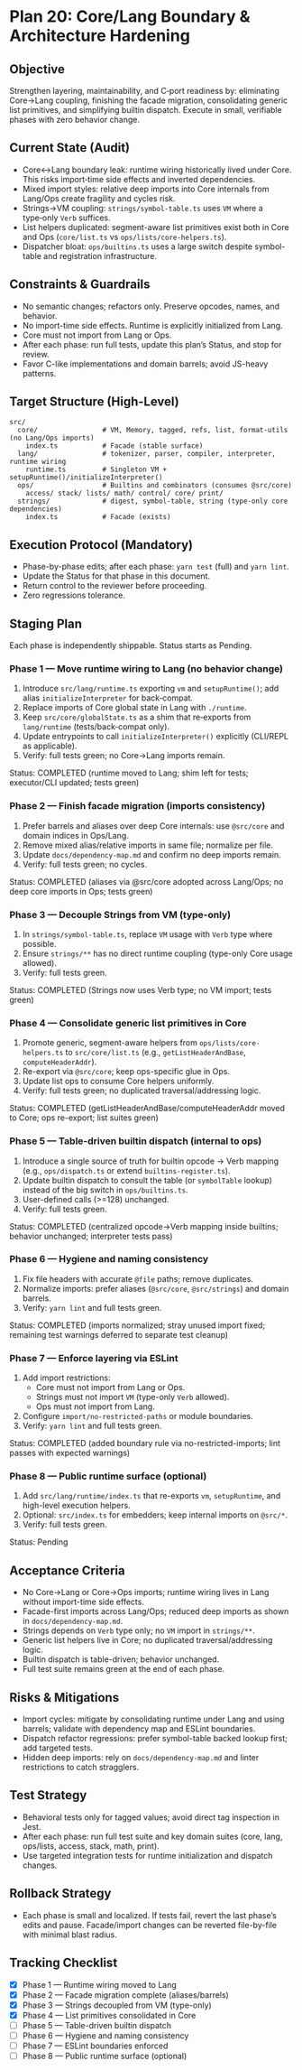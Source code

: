 # Plan 20: Core/Lang Boundary & Architecture Hardening

## Objective
Strengthen layering, maintainability, and C‑port readiness by: eliminating Core→Lang coupling, finishing the facade migration, consolidating generic list primitives, and simplifying builtin dispatch. Execute in small, verifiable phases with zero behavior change.

## Current State (Audit)
- Core↔Lang boundary leak: runtime wiring historically lived under Core. This risks import‑time side effects and inverted dependencies.
- Mixed import styles: relative deep imports into Core internals from Lang/Ops create fragility and cycles risk.
- Strings→VM coupling: `strings/symbol-table.ts` uses `VM` where a type‑only `Verb` suffices.
- List helpers duplicated: segment-aware list primitives exist both in Core and Ops (`core/list.ts` vs `ops/lists/core-helpers.ts`).
- Dispatcher bloat: `ops/builtins.ts` uses a large switch despite symbol-table and registration infrastructure.

## Constraints & Guardrails
- No semantic changes; refactors only. Preserve opcodes, names, and behavior.
- No import-time side effects. Runtime is explicitly initialized from Lang.
- Core must not import from Lang or Ops.
- After each phase: run full tests, update this plan’s Status, and stop for review.
- Favor C-like implementations and domain barrels; avoid JS-heavy patterns.

## Target Structure (High-Level)
```
src/
  core/                # VM, Memory, tagged, refs, list, format-utils (no Lang/Ops imports)
    index.ts           # Facade (stable surface)
  lang/                # tokenizer, parser, compiler, interpreter, runtime wiring
    runtime.ts         # Singleton VM + setupRuntime()/initializeInterpreter()
  ops/                 # Builtins and combinators (consumes @src/core)
    access/ stack/ lists/ math/ control/ core/ print/
  strings/             # digest, symbol-table, string (type-only core dependencies)
    index.ts           # Facade (exists)
```

## Execution Protocol (Mandatory)
- Phase-by-phase edits; after each phase: `yarn test` (full) and `yarn lint`.
- Update the Status for that phase in this document.
- Return control to the reviewer before proceeding.
- Zero regressions tolerance.

## Staging Plan
Each phase is independently shippable. Status starts as Pending.

### Phase 1 — Move runtime wiring to Lang (no behavior change)
1. Introduce `src/lang/runtime.ts` exporting `vm` and `setupRuntime()`; add alias `initializeInterpreter` for back‑compat.
2. Replace imports of Core global state in Lang with `./runtime`.
3. Keep `src/core/globalState.ts` as a shim that re‑exports from `lang/runtime` (tests/back‑compat only).
4. Update entrypoints to call `initializeInterpreter()` explicitly (CLI/REPL as applicable).
5. Verify: full tests green; no Core→Lang imports remain.

Status: COMPLETED (runtime moved to Lang; shim left for tests; executor/CLI updated; tests green)

### Phase 2 — Finish facade migration (imports consistency)
1. Prefer barrels and aliases over deep Core internals: use `@src/core` and domain indices in Ops/Lang.
2. Remove mixed alias/relative imports in same file; normalize per file.
3. Update `docs/dependency-map.md` and confirm no deep imports remain.
4. Verify: full tests green; no cycles.

Status: COMPLETED (aliases via @src/core adopted across Lang/Ops; no deep core imports in Ops; tests green)

### Phase 3 — Decouple Strings from VM (type-only)
1. In `strings/symbol-table.ts`, replace `VM` usage with `Verb` type where possible.
2. Ensure `strings/**` has no direct runtime coupling (type-only Core usage allowed).
3. Verify: full tests green.

Status: COMPLETED (Strings now uses Verb type; no VM import; tests green)

### Phase 4 — Consolidate generic list primitives in Core
1. Promote generic, segment-aware helpers from `ops/lists/core-helpers.ts` to `src/core/list.ts` (e.g., `getListHeaderAndBase`, `computeHeaderAddr`).
2. Re-export via `@src/core`; keep ops-specific glue in Ops.
3. Update list ops to consume Core helpers uniformly.
4. Verify: full tests green; no duplicated traversal/addressing logic.

Status: COMPLETED (getListHeaderAndBase/computeHeaderAddr moved to Core; ops re-export; list suites green)

### Phase 5 — Table-driven builtin dispatch (internal to ops)
1. Introduce a single source of truth for builtin opcode → Verb mapping (e.g., `ops/dispatch.ts` or extend `builtins-register.ts`).
2. Update builtin dispatch to consult the table (or `symbolTable` lookup) instead of the big switch in `ops/builtins.ts`.
3. User-defined calls (>=128) unchanged.
4. Verify: full tests green.

Status: COMPLETED (centralized opcode→Verb mapping inside builtins; behavior unchanged; interpreter tests pass)

### Phase 6 — Hygiene and naming consistency
1. Fix file headers with accurate `@file` paths; remove duplicates.
2. Normalize imports: prefer aliases (`@src/core`, `@src/strings`) and domain barrels.
3. Verify: `yarn lint` and full tests green.

Status: COMPLETED (imports normalized; stray unused import fixed; remaining test warnings deferred to separate test cleanup)

### Phase 7 — Enforce layering via ESLint
1. Add import restrictions:
   - Core must not import from Lang or Ops.
   - Strings must not import `VM` (type-only `Verb` allowed).
   - Ops must not import from Lang.
2. Configure `import/no-restricted-paths` or module boundaries.
3. Verify: `yarn lint` and full tests green.

Status: COMPLETED (added boundary rule via no-restricted-imports; lint passes with expected warnings)

### Phase 8 — Public runtime surface (optional)
1. Add `src/lang/runtime/index.ts` that re-exports `vm`, `setupRuntime`, and high-level execution helpers.
2. Optional: `src/index.ts` for embedders; keep internal imports on `@src/*`.
3. Verify: full tests green.

Status: Pending

## Acceptance Criteria
- No Core→Lang or Core→Ops imports; runtime wiring lives in Lang without import-time side effects.
- Facade-first imports across Lang/Ops; reduced deep imports as shown in `docs/dependency-map.md`.
- Strings depends on `Verb` type only; no `VM` import in `strings/**`.
- Generic list helpers live in Core; no duplicated traversal/addressing logic.
- Builtin dispatch is table-driven; behavior unchanged.
- Full test suite remains green at the end of each phase.

## Risks & Mitigations
- Import cycles: mitigate by consolidating runtime under Lang and using barrels; validate with dependency map and ESLint boundaries.
- Dispatch refactor regressions: prefer symbol-table backed lookup first; add targeted tests.
- Hidden deep imports: rely on `docs/dependency-map.md` and linter restrictions to catch stragglers.

## Test Strategy
- Behavioral tests only for tagged values; avoid direct tag inspection in Jest.
- After each phase: run full test suite and key domain suites (core, lang, ops/lists, access, stack, math, print).
- Use targeted integration tests for runtime initialization and dispatch changes.

## Rollback Strategy
- Each phase is small and localized. If tests fail, revert the last phase’s edits and pause. Facade/import changes can be reverted file-by-file with minimal blast radius.

## Tracking Checklist
- [x] Phase 1 — Runtime wiring moved to Lang
- [x] Phase 2 — Facade migration complete (aliases/barrels)
- [x] Phase 3 — Strings decoupled from VM (type-only)
- [x] Phase 4 — List primitives consolidated in Core
- [ ] Phase 5 — Table-driven builtin dispatch
- [ ] Phase 6 — Hygiene and naming consistency
- [ ] Phase 7 — ESLint boundaries enforced
- [ ] Phase 8 — Public runtime surface (optional)
